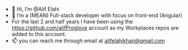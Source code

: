 - 👋 Hi, I’m @Alif Elahi
- 👀 I’m a (MEAN) Full-stack developer with focus on front-end (Angular)
- For the last 2 and half years I have been using the https://github.com/alifProglove account as my Workplaces repos are added to this account.
- 📫 you can reach me through email at alifelahikhan@gmail.com

<!---
AlifElahi/AlifElahi is a ✨ special ✨ repository because its `README.md` (this file) appears on your GitHub profile.
You can click the Preview link to take a look at your changes.
--->

